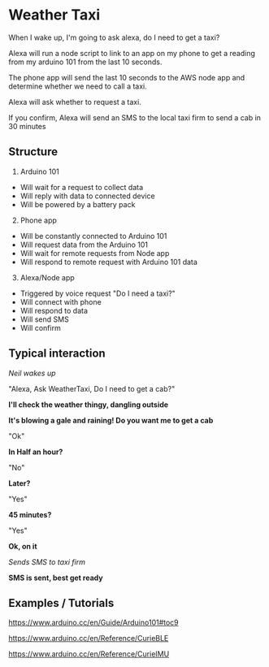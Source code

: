 # Weather Taxi

When I wake up, I'm going to ask alexa, do I need to get a taxi?

Alexa will run a node script to link to an app on my phone to get a reading from my arduino 101 from the last 10 seconds.

The phone app will send the last 10 seconds to the AWS node app and determine whether we need to call a taxi.

Alexa will ask whether to request a taxi.

If you confirm, Alexa will send an SMS to the local taxi firm to send a cab in 30 minutes


## Structure

1. Arduino 101
- Will wait for a request to collect data
- Will reply with data to connected device
- Will be powered by a battery pack

2. Phone app
- Will be constantly connected to Arduino 101
- Will request data from the Arduino 101
- Will wait for remote requests from Node app
- Will respond to remote request with Arduino 101 data

3. Alexa/Node app
- Triggered by voice request "Do I need a taxi?"
- Will connect with phone
- Will respond  to data
- Will send SMS
- Will confirm

## Typical interaction

_Neil wakes up_

"Alexa, Ask WeatherTaxi, Do I need to get a cab?"

**I'll check the weather thingy, dangling outside**

**It's blowing a gale and raining! Do you want me to get a cab**

"Ok"

**In Half an hour?**

"No"

**Later?**

"Yes"

**45 minutes?**

"Yes"

**Ok, on it**

_Sends SMS to taxi firm_

**SMS is sent, best get ready**

## Examples / Tutorials

https://www.arduino.cc/en/Guide/Arduino101#toc9

https://www.arduino.cc/en/Reference/CurieBLE

https://www.arduino.cc/en/Reference/CurieIMU





